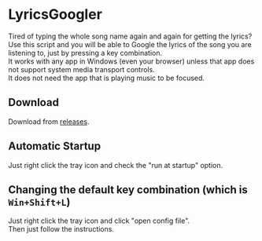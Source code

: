 # LyricsGoogler
Tired of typing the whole song name again and again for getting the lyrics?  
Use this script and you will be able to Google the lyrics of the song you are listening to, just by pressing a key combination.  
It works with any app in Windows (even your browser) unless that app does not support system media transport controls.  
It does not need the app that is playing music to be focused.

## Download
Download from [releases](github.com/ArminGh02/LyricsGoogler/releases).

## Automatic Startup
Just right click the tray icon and check the "run at startup" option.

## Changing the default key combination (which is `Win+Shift+L`)
Just right click the tray icon and click "open config file".  
Then just follow the instructions.

